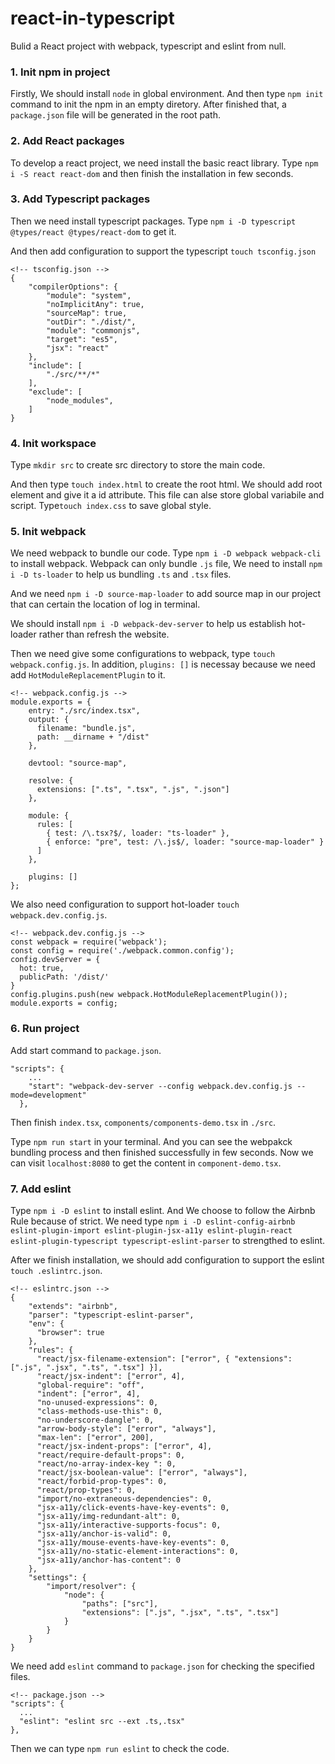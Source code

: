# react-in-typescript
Bulid a React project with webpack, typescript and eslint from null.  

### 1. Init npm in project

Firstly, We should install `node` in global environment. And then type `npm init` command to init the npm in an empty diretory. After finished that, a `package.json` file will be generated in the root path.

### 2. Add React packages

To develop a react project, we need install the basic react library. Type `npm i -S react react-dom` and then finish the installation in few seconds.

### 3. Add Typescript packages

Then we need install typescript packages. Type `npm i -D typescript @types/react @types/react-dom` to get it.

And then add configuration to support the typescript `touch tsconfig.json`

```
<!-- tsconfig.json -->
{
    "compilerOptions": {
        "module": "system",
        "noImplicitAny": true,
        "sourceMap": true,
        "outDir": "./dist/",
        "module": "commonjs",
        "target": "es5",
        "jsx": "react"
    },
    "include": [
        "./src/**/*"
    ],
    "exclude": [
        "node_modules",
    ]
}
```

### 4. Init workspace

Type `mkdir src` to create src directory to store the main code. 

And then type `touch index.html` to create the root html. We should add root element and give it a id attribute. This file can alse store global variabile and script. Type`touch index.css` to save global style.

### 5. Init webpack 

We need webpack to bundle our code. Type `npm i -D webpack webpack-cli` to install webpack. Webpack can only bundle `.js` file, We need to install `npm i -D ts-loader` to help us bundling `.ts` and `.tsx` files.

And we need `npm i -D source-map-loader` to add source map in our project that can certain the location of log in terminal. 

We should install `npm i -D webpack-dev-server` to help us establish hot-loader rather than refresh the website.

Then we need give some configurations to webpack, type `touch webpack.config.js`. In addition, `plugins: []` is necessay because we need add `HotModuleReplacementPlugin` to it.

```
<!-- webpack.config.js -->
module.exports = {
    entry: "./src/index.tsx",
    output: {
      filename: "bundle.js",
      path: __dirname + "/dist"
    },
  
    devtool: "source-map",
  
    resolve: {
      extensions: [".ts", ".tsx", ".js", ".json"]
    },
  
    module: {
      rules: [
        { test: /\.tsx?$/, loader: "ts-loader" },
        { enforce: "pre", test: /\.js$/, loader: "source-map-loader" }
      ]
    },

    plugins: []
};
```

We also need configuration to support hot-loader `touch webpack.dev.config.js`.

```
<!-- webpack.dev.config.js -->
const webpack = require('webpack');
const config = require('./webpack.common.config');
config.devServer = {
  hot: true,
  publicPath: '/dist/'
}
config.plugins.push(new webpack.HotModuleReplacementPlugin());
module.exports = config;
```

### 6. Run project 

Add start command to `package.json`.
```
"scripts": {
    ...
    "start": "webpack-dev-server --config webpack.dev.config.js --mode=development"
  },
```
Then finish `index.tsx`, `components/components-demo.tsx` in `./src`.

Type `npm run start` in your terminal. And you can see the webpakck bundling process and then finished successfully in few seconds. Now we can visit `localhost:8080` to get the content in `component-demo.tsx`.


### 7. Add eslint 

Type `npm i -D eslint` to install eslint. And We choose to follow the Airbnb Rule because of strict. We need type `npm i -D eslint-config-airbnb eslint-plugin-import eslint-plugin-jsx-a11y eslint-plugin-react eslint-plugin-typescript typescript-eslint-parser` to strengthed to eslint.

After we finish installation, we should add configuration to support the eslint `touch .eslintrc.json`.

```
<!-- eslintrc.json -->
{
    "extends": "airbnb",
    "parser": "typescript-eslint-parser",
    "env": {
      "browser": true
    },
    "rules": {
      "react/jsx-filename-extension": ["error", { "extensions": [".js", ".jsx", ".ts", ".tsx"] }],
      "react/jsx-indent": ["error", 4],
      "global-require": "off",
      "indent": ["error", 4],
      "no-unused-expressions": 0,           
      "class-methods-use-this": 0,           
      "no-underscore-dangle": 0,            
      "arrow-body-style": ["error", "always"], 
      "max-len": ["error", 200],
      "react/jsx-indent-props": ["error", 4],
      "react/require-default-props": 0,     
      "react/no-array-index-key ": 0,        
      "react/jsx-boolean-value": ["error", "always"],
      "react/forbid-prop-types": 0,
      "react/prop-types": 0,
      "import/no-extraneous-dependencies": 0,
      "jsx-a11y/click-events-have-key-events": 0,
      "jsx-a11y/img-redundant-alt": 0,
      "jsx-a11y/interactive-supports-focus": 0,
      "jsx-a11y/anchor-is-valid": 0,
      "jsx-a11y/mouse-events-have-key-events": 0,
      "jsx-a11y/no-static-element-interactions": 0,
      "jsx-a11y/anchor-has-content": 0
    },
    "settings": {
        "import/resolver": {
            "node": {
                "paths": ["src"],
                "extensions": [".js", ".jsx", ".ts", ".tsx"]
            }
        }
    }
}  
```

We need add `eslint` command to `package.json` for checking the specified files.

```
<!-- package.json -->
"scripts": {
  ...
  "eslint": "eslint src --ext .ts,.tsx"
},
```
Then we can type `npm run eslint` to check the code.




